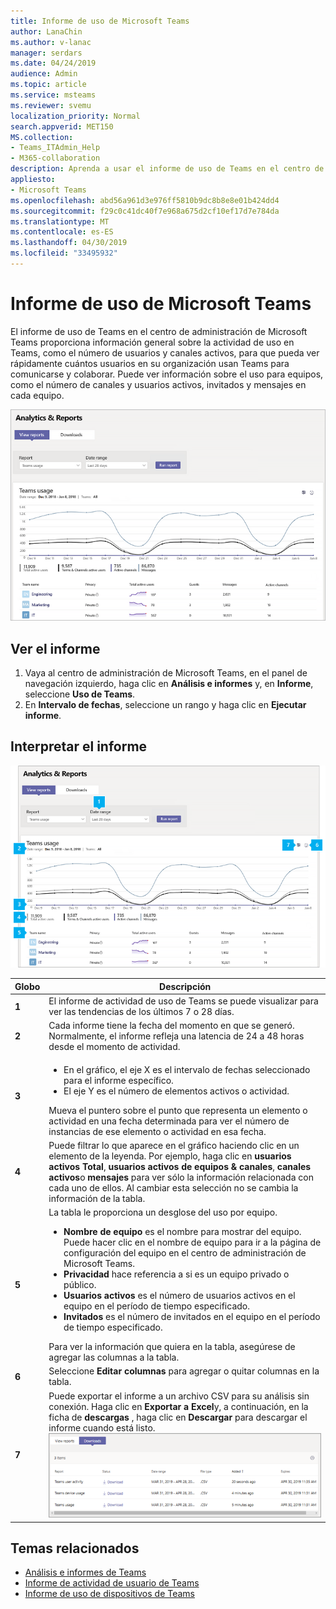 ```yaml
---
title: Informe de uso de Microsoft Teams
author: LanaChin
ms.author: v-lanac
manager: serdars
ms.date: 04/24/2019
audience: Admin
ms.topic: article
ms.service: msteams
ms.reviewer: svemu
localization_priority: Normal
search.appverid: MET150
MS.collection:
- Teams_ITAdmin_Help
- M365-collaboration
description: Aprenda a usar el informe de uso de Teams en el centro de administración de Microsoft Teams para obtener información general sobre la actividad de Teams en su organización.
appliesto:
- Microsoft Teams
ms.openlocfilehash: abd56a961d3e976ff5810b9dc8b8e8e01b424dd4
ms.sourcegitcommit: f29c0c41dc40f7e968a675d2cf10ef17d7e784da
ms.translationtype: MT
ms.contentlocale: es-ES
ms.lasthandoff: 04/30/2019
ms.locfileid: "33495932"
---
```

# <a name="microsoft-teams-usage-report"></a>Informe de uso de Microsoft Teams

El informe de uso de Teams en el centro de administración de Microsoft Teams proporciona información general sobre la actividad de uso en Teams, como el número de usuarios y canales activos, para que pueda ver rápidamente cuántos usuarios en su organización usan Teams para comunicarse y colaborar. Puede ver información sobre el uso para equipos, como el número de canales y usuarios activos, invitados y mensajes en cada equipo.

![Captura de pantalla del informe de uso de Teams en el Centro de administración de Microsoft Teams](../media/teams-reports-teams-usage.png "Captura de pantalla del informe de uso de Teams en el Centro de administración de Microsoft Teams")

## <a name="view-the-report"></a>Ver el informe

1. Vaya al centro de administración de Microsoft Teams, en el panel de navegación izquierdo, haga clic en **Análisis e informes** y, en **Informe**, seleccione **Uso de Teams**. 
2. En **Intervalo de fechas**, seleccione un rango y haga clic en **Ejecutar informe**.

## <a name="interpret-the-report"></a>Interpretar el informe

![Captura de pantalla del informe de uso de Teams en el Centro de administración de Microsoft Teams](../media/teams-reports-teams-usage-with-callouts.png "Captura de pantalla del informe de uso de Teams en el Centro de administración de Microsoft Teams con secciones resaltadas numeradas")

|Globo |Descripción  |
|--------|-------------|
|**1**   |El informe de actividad de uso de Teams se puede visualizar para ver las tendencias de los últimos 7 o 28 días. |
|**2**   |Cada informe tiene la fecha del momento en que se generó. Normalmente, el informe refleja una latencia de 24 a 48 horas desde el momento de actividad. |
|**3**   |<ul><li>En el gráfico, el eje X es el intervalo de fechas seleccionado para el informe específico.</li> <li> El eje Y es el número de elementos activos o actividad.</li> </ul>Mueva el puntero sobre el punto que representa un elemento o actividad en una fecha determinada para ver el número de instancias de ese elemento o actividad en esa fecha.|
|**4**   |Puede filtrar lo que aparece en el gráfico haciendo clic en un elemento de la leyenda. Por ejemplo, haga clic en **usuarios activos Total**, **usuarios activos de equipos & canales**, **canales activos**o **mensajes** para ver sólo la información relacionada con cada uno de ellos. Al cambiar esta selección no se cambia la información de la tabla. |
|**5**   |La tabla le proporciona un desglose del uso por equipo. <ul><li>**Nombre de equipo** es el nombre para mostrar del equipo. Puede hacer clic en el nombre de equipo para ir a la página de configuración del equipo en el centro de administración de Microsoft Teams. </li> <li>**Privacidad** hace referencia a si es un equipo privado o público.</li> <li>**Usuarios activos** es el número de usuarios activos en el equipo en el período de tiempo especificado.</li><li>**Invitados** es el número de invitados en el equipo en el período de tiempo especificado.</li> </li> </ul>Para ver la información que quiera en la tabla, asegúrese de agregar las columnas a la tabla. |
|**6**   |Seleccione **Editar columnas** para agregar o quitar columnas en la tabla.|
|**7**   |Puede exportar el informe a un archivo CSV para su análisis sin conexión. Haga clic en **Exportar a Excel**y, a continuación, en la ficha de **descargas** , haga clic en **Descargar** para descargar el informe cuando está listo.<br>![Captura de pantalla de la ficha de descargas que muestra informes para descargar exportados](../media/teams-reports-export-to-csv.png)|

## <a name="related-topics"></a>Temas relacionados
- [Análisis e informes de Teams](teams-reporting-reference.md)
- [Informe de actividad de usuario de Teams](user-activity-report.md)
- [Informe de uso de dispositivos de Teams](device-usage-report.md)
